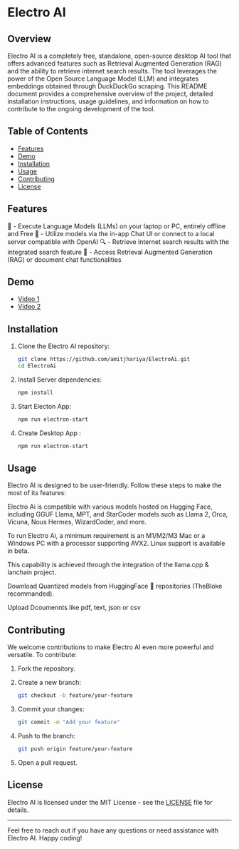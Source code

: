 # Electro AI

## Overview

Electro AI is a completely free, standalone, open-source desktop AI tool that offers advanced features such as Retrieval Augmented Generation (RAG) and the ability to retrieve internet search results. The tool leverages the power of the Open Source Language Model (LLM) and integrates embeddings obtained through DuckDuckGo scraping. This README document provides a comprehensive overview of the project, detailed installation instructions, usage guidelines, and information on how to contribute to the ongoing development of the tool.

## Table of Contents

- [Features](#features)
- [Demo](#demo)
- [Installation](#installation)
- [Usage](#usage)
- [Contributing](#contributing)
- [License](#license)

## Features

🤖 - Execute Language Models (LLMs) on your laptop or PC, entirely offline and Free
👾 - Utilize models via the in-app Chat UI or connect to a local server compatible with OpenAI
🔍 - Retrieve internet search results with the integrated search feature
💬 - Access Retrieval Augmented Generation (RAG) or document chat functionalities

## Demo

- [Video 1](https://www.youtube.com/watch?v=IDXQEpUx3OY)
- [Video 2](https://www.youtube.com/watch?v=IDXQEpUx3OY)

## Installation

1. Clone the Electro AI repository:

    ```bash
    git clone https://github.com/amitjhariya/ElectroAi.git
    cd ElectroAi
    ```

2. Install Server dependencies:

    ```bash
    npm install
    ```
3. Start Electon App:

    ```bash
    npm run electron-start
    ```

4. Create Desktop App :

    ```bash
    npm run electron-start
    ```

## Usage

Electro AI is designed to be user-friendly. Follow these steps to make the most of its features:

Electro Ai is compatible with various models hosted on Hugging Face, including GGUF Llama, MPT, and StarCoder models such as Llama 2, Orca, Vicuna, Nous Hermes, WizardCoder, and more.

To run Electro Ai, a minimum requirement is an M1/M2/M3 Mac or a Windows PC with a processor supporting AVX2. Linux support is available in beta.

This capability is achieved through the integration of the llama.cpp & lanchain project.

Download Quantized models from  HuggingFace 🤗 repositories (TheBloke recommanded).

Upload Dcoumennts like pdf, text, json or csv

## Contributing

We welcome contributions to make Electro AI even more powerful and versatile. To contribute:

1. Fork the repository.

2. Create a new branch:

    ```bash
    git checkout -b feature/your-feature
    ```

3. Commit your changes:

    ```bash
    git commit -m "Add your feature"
    ```

4. Push to the branch:

    ```bash
    git push origin feature/your-feature
    ```

5. Open a pull request.

## License

Electro AI is licensed under the MIT License - see the [LICENSE](LICENSE) file for details.

---

Feel free to reach out if you have any questions or need assistance with Electro AI. Happy coding!